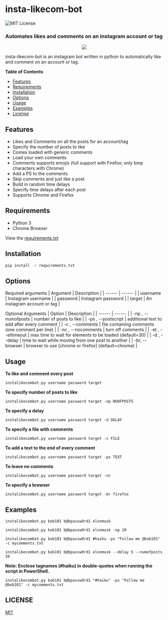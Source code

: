 # insta-likecom-bot
![MIT License](https://img.shields.io/github/license/shine-jayakumar/Covid19-Exploratory-Analysis-With-SQL)

### Automates likes and comments on an instagram account or tag

<p align="center">
<img src="https://github.com/shine-jayakumar/insta-likecom-bot/blob/master/instalikecombot.png"/>
</p>

insta-likecom-bot is an instagram bot written in python to automatically like and comment on an account or tag.

**Table of Contents**
- [Features](#Features "Features")
- [Requirements](#Requirements "Requirements")
- [Installation](#Installation "Installation")
- [Options](#Options "Options")
- [Usage](#Usage "Usage")
- [Examples](#Examples "Examples")
- [License](#LICENSE "License")

## Features
- Likes and Comments on all the posts for an account/tag
- Specify the number of posts to like
- Comes loaded with generic comments
- Load your own comments
- Comments supports emojis (full support with Firefox; only bmp characters with Chrome)
- Add a PS to the comments
- Skip comments and just like a post
- Build in random time delays
- Specify time delays after each post
- Supports Chrome and Firefox

## Requirements
- Python 3
- Chrome Browser

View the [requirements.txt](https://github.com/shine-jayakumar/insta-likecom-bot/blob/master/requirements.txt)

## Installation
```sh
pip install -r requirements.txt
```
## Options
Required arguments
| Argument | Description |
| ------ | ------ |
| username | Instagram username |
| password | Instagram password |
| target | An instagram account or tag |

Optional Arguments
| Option | Description |
| ------ | ------ |
| -np , --numofposts | number of posts to like |
| -ps , --postscript |  additional text to add after every comment |
| -c , --comments | file containing comments (one comment per line) |
| -nc , --nocomments | turn off comments |
| -et , --eltimeout | max time to wait for elements to be loaded (default=30) |
| -d , --delay | time to wait while moving from one post to another |
| -br, --browser | browser to use [chrome or firefox] (default=chrome) |

## Usage
**To like and comment every post**
```
instalikecombot.py username password target
```
    
**To specify number of posts to like**
```
instalikecombot.py username password target -np NOOFPOSTS
```
    
**To specify a delay**
```
instalikecombot.py username password target -d DELAY
```

**To specify a file with comments**
```
instalikecombot.py username password target -c FILE
```

**To add a text to the end of every comment**
```
instalikecombot.py username password target -ps TEXT
```

**To leave no comments**
```
instalikecombot.py username password target -nc
```

**To specify a browser**
```
instalikecombot.py username password target -br firefox
```

## Examples
```
instalikecombot.py bob101 b@bpassw0rd1 elonmusk
```
```
instalikecombot.py bob101 b@bpassw0rd1 elonmusk -np 20
```
```
instalikecombot.py bob101 b@bpassw0rd1 #haiku -ps "Follow me @bob101" -c mycomments.txt
```
```
instalikecombot.py bob101 b@bpassw0rd1 elonmusk --delay 5 --numofposts 30
```
**Note: Enclose tagnames (#haiku) in double-quotes when running the script in PowerShell.**
```
instalikecombot.py bob101 b@bpassw0rd1 "#haiku" -ps "Follow me @bob101" -c mycomments.txt
```
## LICENSE
[MIT](https://github.com/shine-jayakumar/insta-likecom-bot/blob/master/LICENSE)
